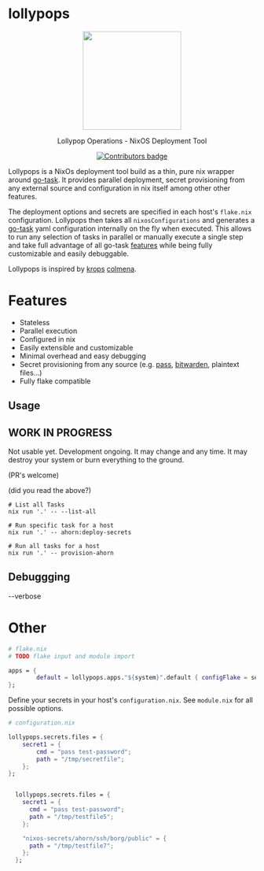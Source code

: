 # lollypops

<p align="center">
  <img src="https://user-images.githubusercontent.com/1719781/176185996-f7bd3919-df7f-4684-b464-46b414b46483.png" height="200"/>  
</p>
<p align="center">
  Lollypop Operations - NixOS Deployment Tool
</p>

<p align="center">
  <a href="https://github.com/pinpox/lollypops/actions/workflows/nix.yml"><img src="https://github.com/pinpox/lollypops/actions/workflows/nix.yml/badge.svg" alt="Contributors badge" /></a>
</p>

Lollypops is a NixOs deployment tool build as a thin, pure nix wrapper around
[go-task](https://taskfile.dev/). It provides parallel deployment, secret
provisioning from any external source and configuration in nix itself among other
other features.

The deployment options and secrets are specified in each host's `flake.nix`
configuration. Lollypops then takes all `nixosConfigurations` and generates a
[go-task](https://taskfile.dev/) yaml configuration internally on the fly when
executed. This allows to run any selection of tasks in parallel or manually
execute a single step and take full advantage of all go-task
[features](https://taskfile.dev/usage/) while being fully customizable and
easily debuggable.

Lollypops is inspired by [krops](https://github.com/krebs/krops)
[colmena](https://github.com/zhaofengli/colmena).

# Features

- Stateless
- Parallel execution
- Configured in nix
- Easily extensible and customizable
- Minimal overhead and easy debugging
- Secret provisioning from any source (e.g. [pass](https://www.passwordstore.org/),
  [bitwarden](https://bitwarden.com/), plaintext files...)
- Fully flake compatible

## Usage
## WORK IN PROGRESS

Not usable yet. Development ongoing. It may change and any time. It may destroy
your system or burn everything to the ground.

(PR's welcome)


(did you read the above?)

```
# List all Tasks
nix run '.' -- --list-all

# Run specific task for a host
nix run '.' -- ahorn:deploy-secrets

# Run all tasks for a host
nix run '.' -- provision-ahorn
```

## Debuggging
--verbose


# Other

```nix
# flake.nix
# TODO flake input and module import

apps = {
		default = lollypops.apps."${system}".default { configFlake = self; };
};
```

Define your secrets in your host's `configuration.nix`. See `module.nix` for all
possible options.

```nix
# configuration.nix

lollypops.secrets.files = {
	secret1 = {
		cmd = "pass test-password";
		path = "/tmp/secretfile";
	};
};


  lollypops.secrets.files = {
    secret1 = {
      cmd = "pass test-password";
      path = "/tmp/testfile5";
    };

    "nixos-secrets/ahorn/ssh/borg/public" = {
      path = "/tmp/testfile7";
    };
  };
```

